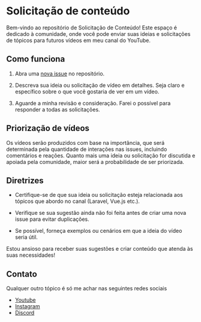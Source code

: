 # Solicitação de conteúdo

Bem-vindo ao repositório de Solicitação de Conteúdo! Este espaço é dedicado à comunidade, onde você pode enviar suas ideias e solicitações de tópicos para futuros vídeos em meu canal do YouTube.

## Como funciona

1. Abra uma [nova issue](https://github.com/tiagomatosweb/solicitacao-de-conteudo/issues/new/choose) no repositório.

2. Descreva sua ideia ou solicitação de vídeo em detalhes. Seja claro e específico sobre o que você gostaria de ver em um vídeo.

3. Aguarde a minha revisão e consideração. Farei o possível para responder a todas as solicitações.

## Priorização de vídeos

Os vídeos serão produzidos com base na importância, que será determinada pela quantidade de interações nas issues, incluindo comentários e reações. Quanto mais uma ideia ou solicitação for discutida e apoiada pela comunidade, maior será a probabilidade de ser priorizada.

## Diretrizes

- Certifique-se de que sua ideia ou solicitação esteja relacionada aos tópicos que abordo no canal (Laravel, Vue.js etc.).

- Verifique se sua sugestão ainda não foi feita antes de criar uma nova issue para evitar duplicações.

- Se possível, forneça exemplos ou cenários em que a ideia do vídeo seria útil.

Estou ansioso para receber suas sugestões e criar conteúdo que atenda às suas necessidades!

## Contato
Qualquer outro tópico é só me achar nas seguintes redes sociais
- [Youtube](https://www.youtube.com/tiagomatosweb?sub_confirmation=1)
- [Instagram](https://www.instagram.com/tiagomatosweb)
- [Discord](https://discord.laravue.com.br/)

